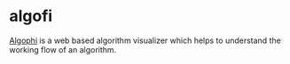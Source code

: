 # algofi

[Algophi](https://algophi.netlify.app) is a web based algorithm visualizer which helps to understand the working flow of an algorithm.
